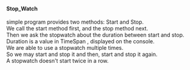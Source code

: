 #### Stop_Watch
simple program provides two methods: Start and Stop.  
We call the start method first, and the stop method next.  
Then we ask the stopwatch about the duration between start and stop. Duration is a value in TimeSpan , displayed on the console.  
We are able to use a stopwatch multiple times.  
So we may start and stop it and then, start and stop it again.  
A stopwatch doesn't start twice in a row.
